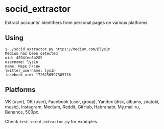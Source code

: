 # socid_extractor
Extract accounts' identifiers from personal pages on various platforms

## Using
```
$ ./socid_extractor.py https://medium.com/@lys1n
Medium has been detected
uid: 4894fec6b289
username: lys1n
name: Марк Лясин
twitter_username: lys1n
facebook_uid: 1726256597385716
```

## Platforms

VK (user), OK (user), Facebook (user, group), Yandex (disk, albums, znatoki, music), Instagram, Medium, Reddit, GitHub, Habrahabr, My.mail.ru, Behance, 500px.

Check `test_socid_extractor.py` for examples.
